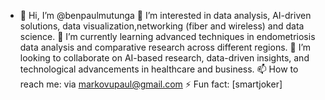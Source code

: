 - 👋 Hi, I’m @benpaulmutunga
👀 I’m interested in data analysis, AI-driven solutions, data visualization,networking (fiber and wireless) and data science.
🌱 I’m currently learning advanced techniques in endometriosis data analysis and comparative research across different regions.
💞️ I’m looking to collaborate on AI-based research, data-driven insights, and technological advancements in healthcare and business.
📫 How to reach me: via markovupaul@gmail.com
⚡ Fun fact: [smartjoker]
<!---
benpaulmutunga/benpaulmutunga is a ✨ special ✨ repository because its `README.md` (this file) appears on your GitHub profile.
You can click the Preview link to take a look at your changes.
--->
